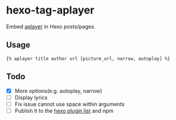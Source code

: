 # hexo-tag-aplayer

Embed [aplayer](https://github.com/DIYgod/APlayer) in Hexo posts/pages.

## Usage

	{% aplayer title author url [picture_url, narrow, autoplay] %}

## Todo

- [x] More options(e.g. autoplay, narrow)
- [ ] Display lyrics
- [ ] Fix issue cannot use space within arguments
- [ ] Publish it to the [hexo plugin list](https://hexo.io/plugins) and npm
